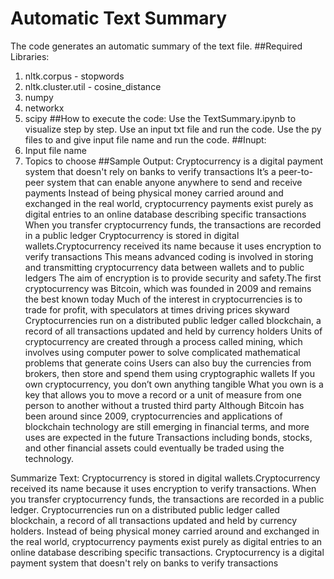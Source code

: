 # Automatic Text Summary
The code generates an automatic summary of the text file. 
##Required Libraries:
1. nltk.corpus - stopwords
2. nltk.cluster.util - cosine_distance
3. numpy
4. networkx
5. scipy
##How to execute the code: 
Use the TextSummary.ipynb to visualize step by step. Use an input txt file and run the code. 
Use the py files to and give input file name and run the code. 
##Inupt: 
 1. Input file name
 2. Topics to choose
##Sample Output:
Cryptocurrency is a digital payment system that doesn't rely on banks to verify transactions
It’s a peer-to-peer system that can enable anyone anywhere to send and receive payments
Instead of being physical money carried around and exchanged in the real world, cryptocurrency payments exist purely as digital entries to an online database describing specific transactions
When you transfer cryptocurrency funds, the transactions are recorded in a public ledger
Cryptocurrency is stored in digital wallets.Cryptocurrency received its name because it uses encryption to verify transactions
This means advanced coding is involved in storing and transmitting cryptocurrency data between wallets and to public ledgers
The aim of encryption is to provide security and safety.The first cryptocurrency was Bitcoin, which was founded in 2009 and remains the best known today
Much of the interest in cryptocurrencies is to trade for profit, with speculators at times driving prices skyward
Cryptocurrencies run on a distributed public ledger called blockchain, a record of all transactions updated and held by currency holders
Units of cryptocurrency are created through a process called mining, which involves using computer power to solve complicated mathematical problems that generate coins
Users can also buy the currencies from brokers, then store and spend them using cryptographic wallets
If you own cryptocurrency, you don’t own anything tangible
What you own is a key that allows you to move a record or a unit of measure from one person to another without a trusted third party
Although Bitcoin has been around since 2009, cryptocurrencies and applications of blockchain technology are still emerging in financial terms, and more uses are expected in the future
Transactions including bonds, stocks, and other financial assets could eventually be traded using the technology.

Summarize Text: 
 Cryptocurrency is stored in digital wallets.Cryptocurrency received its name because it uses encryption to verify transactions. When you transfer cryptocurrency funds, the transactions are recorded in a public ledger. Cryptocurrencies run on a distributed public ledger called blockchain, a record of all transactions updated and held by currency holders. Instead of being physical money carried around and exchanged in the real world, cryptocurrency payments exist purely as digital entries to an online database describing specific transactions. ﻿Cryptocurrency is a digital payment system that doesn't rely on banks to verify transactions
 
